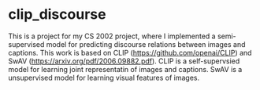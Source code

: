 # clip_discourse

This is a project for my CS 2002 project, where I implemented a semi-supervised model for predicting discourse relations between images and captions. 
This work is based on CLIP (https://github.com/openai/CLIP) and SwAV (https://arxiv.org/pdf/2006.09882.pdf). CLIP is a self-supervsied model for learning joint representatin of images and captions. SwAV is a unsupervised model for learning visual features of images. 
